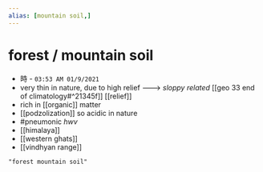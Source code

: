 ```yaml
---
alias: [mountain soil,]
---
```

# forest / mountain soil
- 時 - `03:53 AM 01/9/2021`
- very thin in nature, due to high relief ---> *sloppy* _related_ [[geo 33 end of climatology#^21345f]] [[relief]]
- rich in [[organic]] matter
- [[podzolization]] so acidic in nature
-  #pneumonic _hwv_
- [[himalaya]]
- [[western ghats]]
- [[vindhyan range]]

```query
"forest mountain soil"
```